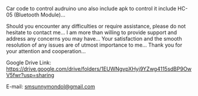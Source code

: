 Car code to control audruino uno also include apk to control it include HC-05 (Bluetooth Module)...

Should you encounter any difficulties or require assistance, please do not hesitate to contact me... I am more than willing to provide support and address any concerns you may have... Your satisfaction and the smooth resolution of any issues are of utmost importance to me...
Thank you for your attention and cooperation...

Google Drive Link: https://drive.google.com/drive/folders/1EUWNgvpXHyj9YZwg4115sdBP9OwV5fwr?usp=sharing

E-mail: smsunnymondol@gmail.com
